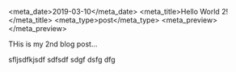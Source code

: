
<meta_date>2019-03-10</meta_date>
<meta_title>Hello World 2!</meta_title>
<meta_type>post</meta_type>
<meta_preview></meta_preview>

THis is my 2nd blog post...

sfljsdfkjsdf
sdfsdf
sdgf
dsfg
dfg
